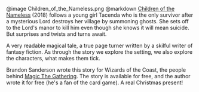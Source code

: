@image		Children_of_the_Nameless.png
@markdown
[Children of the Nameless](https://brandonsanderson.com/a-christmas-present/) (2018)
follows a young girl Tacenda who is the only survivor after
a mysterious Lord destroys her village by summoning ghosts.
She sets off to the Lord's manor to kill him even though
she knows it will mean suicide. But surprises and twists and
turns await.

A very readable magical tale, a true page turner written by
a skilful writer of fantasy fiction. As through the story we
explore the setting, we also explore the characters, what
makes them tick.

Brandon Sanderson wrote this story for Wizards of the Coast, the
people behind [Magic The Gathering](https://magic.wizards.com/en).
The story is available
for free, and the author wrote it for free (he's a fan of the
card game). A real Christmas present!
